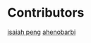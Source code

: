 # Contributors

[isaiah peng](http://github.com/isaiah)
[ahenobarbi](https://github.com/ahenobarbi)
